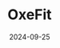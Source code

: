---  
layout: startup_page  
title: "OxeFit"  
id: "oxefit.com"  
permalink: "/oxefitoxefit.com09252024/"  
website: "https://www.oxefit.com/"  
funding_round: ""  
funding_amount: "$17.5M"  
investors: "Dave Asprey, Anne Mahlum"  
about: "OxeFit is a digital fitness and technology company that produces the XP1 and XS1, strength training systems using advanced robotics and artificial intelligence. These systems offer data-driven workout programs with computer-controlled weight loads, capturing data and monitoring form to prevent injuries. The OxeFit ecosystem includes engaging content and aims to connect the fitness community."  
markets: "Health and Fitness, AI, Fitness Technology, Robotics, Health Care"  
hq: "Plano, Texas, United States"  
founded_year: "2019"  
linkedin: "https://www.linkedin.com/company/oxefit"  
twitter: "https://twitter.com/OxeFit"  
instagram: "https://www.instagram.com/oxefitinc/?hl=en"  
facebook: "https://www.facebook.com/oxefit/"  
crunchbase: "https://www.crunchbase.com/organization/oxefit"  
pitchbook: "https://pitchbook.com/profiles/company/431248-24"  

date_display: "25-Sep-2024"  
date: "2024-09-25"

# SEO Optimization  
meta_title: "OxeFit -  Funding ($17.5M)"  
meta_description: "OxeFit, OxeFit is a digital fitness and technology company that produces the XP1 and XS1, strength training systems using advanced robotics and artificial int..."  
meta_keywords: "OxeFit, Health and Fitness, AI, Fitness Technology, Robotics, Health Care,  funding"  
canonical_url: "https://startup.projectstartups.com/oxefitoxefit.com09252024/"  
---